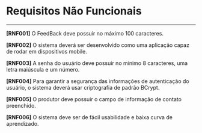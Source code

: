 # Requisitos Não Funcionais
---

**[RNF001]** O FeedBack deve possuir  no máximo 100 caracteres. 

**[RNF002]** O sistema deverá ser desenvolvido como uma aplicação capaz de rodar em dispositivos mobile.

**[RNF003]** A senha do usuário deve possuir no mínimo 8 caracteres, uma letra maiúscula e um número.

**[RNF004]** Para garantir a segurança das informações de autenticação do usuário, o sistema deverá usar criptografia de padrão BCrypt.

**[RNF005]** O produtor deve possuir o campo de informação de contato preenchido.

**[RNF006]** O sistema deve ser de fácil usabilidade e baixa curva de aprendizado. 
